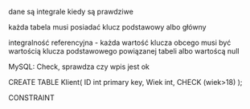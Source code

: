 dane są integrale kiedy są prawdziwe

każda tabela musi posiadać klucz podstawowy albo główny

integralność referencyjna - każda wartość klucza obcego musi być wartością klucza podstawowego powiązanej tabeli albo wartoścą null

MySQL: Check, sprawdza czy wpis jest ok

CREATE TABLE Klient(
ID int primary key,
Wiek int,
CHECK (wiek>18)
);

CONSTRAINT
